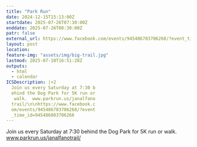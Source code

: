 ```yaml
---
title: "Park Run"
date: 2024-12-15T15:13:00Z
startdate: 2025-07-26T07:30:00Z
enddate: 2025-07-26T08:30:00Z
patr: false
external_url: https://www.facebook.com/events/945486783706268/?event_time_id=945486803706266
layout: post
location: 
feature-img: "assets/img/big-trail.jpg"
lastmod: 2025-07-10T16:51:28Z
outputs:
  - html
  - calendar
ICSDescription: |+2
  Join us every Saturday at 7:30 b  ehind the Dog Park for 5K run or   walk.  www.parkrun.us/janalfano  trail/\n\nhttps://www.facebook.c  om/events/945486783706268/?event  _time_id=945486803706266
---
```


Join us every Saturday at 7&#58;30 behind the Dog Park for 5K run or walk.  www.parkrun.us/janalfanotrail/<br>
  <br>
  
